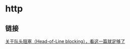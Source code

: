# http
## 链接
[关于队头阻塞（Head-of-Line blocking），看这一篇就足够了](https://zhuanlan.zhihu.com/p/330300133?utm_source=wechat_session&utm_medium=social&utm_oi=662963108604153856&utm_campaign=shareopn)  
